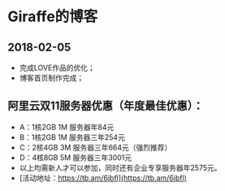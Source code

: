 # Giraffe的博客

## 2018-02-05
- 完成LOVE作品的优化；
- 博客首页制作完成；

## 阿里云双11服务器优惠（年度最佳优惠）：
- A：1核2GB 1M 服务器年84元
- B：1核2GB 1M 服务器三年254元
- C：2核4GB 3M 服务器三年664元（强烈推荐）
- D：4核8GB 5M 服务器三年3001元
- 以上均需新人才可以参加，同时还有企业专享服务器年2575元。
- [活动地址：https://tb.am/6jbfl](https://tb.am/6jbfl)
